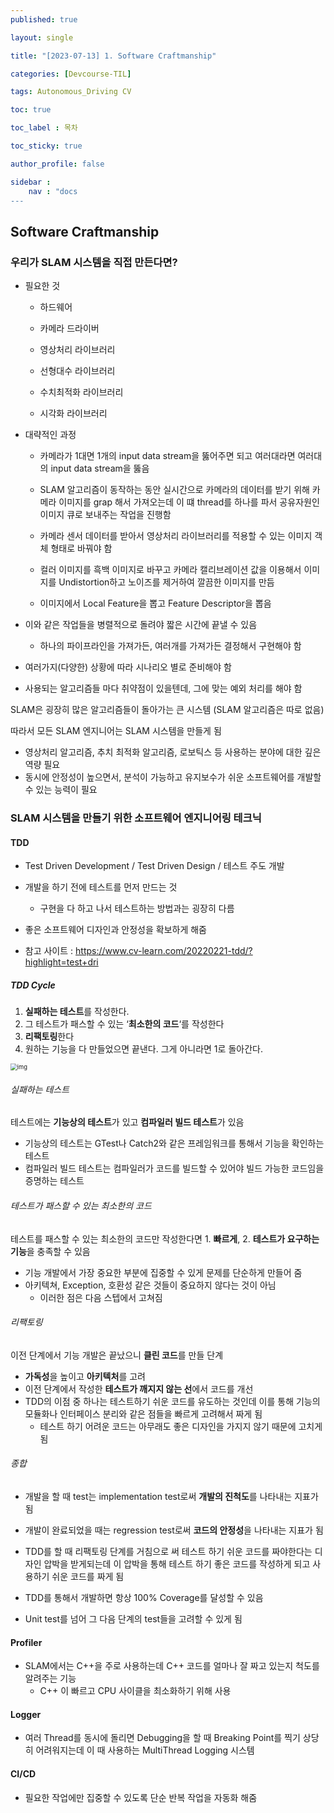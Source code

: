 ```yaml
---
published: true

layout: single

title: "[2023-07-13] 1. Software Craftmanship"

categories: [Devcourse-TIL]

tags: Autonomous_Driving CV

toc: true

toc_label : 목차

toc_sticky: true

author_profile: false

sidebar :
    nav : "docs
---
```


## Software Craftmanship



### 우리가 SLAM 시스템을 직접 만든다면?

- 필요한 것

  - 하드웨어

  - 카메라 드라이버

  - 영상처리 라이브러리

  - 선형대수 라이브러리

  - 수치최적화 라이브러리

  - 시각화 라이브러리



- 대략적인 과정

  - 카메라가 1대면 1개의 input data stream을 뚫어주면 되고 여러대라면 여러대의 input data stream을 뚫음

  - SLAM 알고리즘이 동작하는 동안 실시간으로 카메라의 데이터를 받기 위해 카메라 이미지를 grap 해서 가져오는데 이 떄 thread를 하나를 파서 공유자원인 이미지 큐로 보내주는 작업을 진행함

  - 카메라 센서 데이터를 받아서 영상처리 라이브러리를 적용할 수 있는 이미지 객체 형태로 바꿔야 함

  - 컬러 이미지를 흑백 이미지로 바꾸고 카메라 캘리브레이션 값을 이용해서 이미지를 Undistortion하고 노이즈를 제거하여 깔끔한 이미지를 만듬

  - 이미지에서 Local Feature을 뽑고 Feature Descriptor을 뽑음

- 이와 같은 작업들을 병렬적으로 돌려야 짧은 시간에 끝낼 수 있음
  - 하나의 파이프라인을 가져가든, 여러개를 가져가든 결정해서 구현해야 함 
- 여러가지(다양한) 상황에 따라 시나리오 별로 준비해야 함
- 사용되는 알고리즘들 마다 취약점이 있을텐데, 그에 맞는 예외 처리를 해야 함



SLAM은 굉장히 많은 알고리즘들이 돌아가는 큰 시스템 (SLAM 알고리즘은 따로 없음)

따라서 모든 SLAM 엔지니어는 SLAM 시스템을 만들게 됨

- 영상처리 알고리즘, 추치 최적화 알고리즘, 로보틱스 등 사용하는 분야에 대한 깊은 역량 필요
- 동시에 안정성이 높으면서, 분석이 가능하고 유지보수가 쉬운 소프트웨어를 개발할 수 있는 능력이 필요



### SLAM 시스템을 만들기 위한 소프트웨어 엔지니어링 테크닉 



#### TDD

- Test Driven Development / Test Driven Design / 테스트 주도 개발
- 개발을 하기 전에 테스트를 먼저 만드는 것
  - 구현을 다 하고 나서 테스트하는 방법과는 굉장히 다름

- 좋은 소프트웨어 디자인과 안정성을 확보하게 해줌
- 참고 사이트 : https://www.cv-learn.com/20220221-tdd/?highlight=test+dri



##### TDD Cycle

1. **실패하는 테스트**를 작성한다.
2. 그 테스트가 패스할 수 있는 ‘**최소한의 코드**‘를 작성한다
3. **리팩토링**한다
4. 원하는 기능을 다 만들었으면 끝낸다. 그게 아니라면 1로 돌아간다.

<img src="https://www.cv-learn.com/20220221-tdd/tdd.png" alt="img" style="zoom: 67%;" />



###### 실패하는 테스트

테스트에는 **기능상의 테스트**가 있고 **컴파일러 빌드 테스트**가 있음

- 기능상의 테스트는 GTest나 Catch2와 같은 프레임워크를 통해서 기능을 확인하는 테스트
- 컴파일러 빌드 테스트는 컴파일러가 코드를 빌드할 수 있어야 빌드 가능한 코드임을 증명하는 테스트



###### 테스트가 패스할 수 있는 최소한의 코드

테스트를 패스할 수 있는 최소한의 코드만 작성한다면 1. **빠르게**, 2. **테스트가 요구하는 기능**을 충족할 수 있음

- 기능 개발에서 가장 중요한 부분에 집중할 수 있게 문제를 단순하게 만들어 줌
- 아키텍쳐, Exception, 호환성 같은 것들이 중요하지 않다는 것이 아님
  - 이러한 점은 다음 스텝에서 고쳐짐



###### 리팩토링

이전 단계에서 기능 개발은 끝났으니 **클린 코드**를 만들 단계

- **가독성**을 높이고 **아키텍처**를 고려
- 이전 단계에서 작성한 **테스트가 깨지지 않는 선**에서 코드를 개선
- TDD의 이점 중 하나는 테스트하기 쉬운 코드를 유도하는 것인데 이를 통해 기능의 모듈화나 인터페이스 분리와 같은 점들을 빠르게 고려해서 짜게 됨
  - 테스트 하기 어려운 코드는 아무래도 좋은 디자인을 가지지 않기 때문에 고치게 됨



###### 종합

- 개발을 할 때 test는 implementation test로써 **개발의 진척도**를 나타내는 지표가 됨
- 개발이 완료되었을 때는 regression test로써 **코드의 안정성**을 나타내는 지표가 됨

- TDD를 할 때 리팩토링 단계를 거침으로 써 테스트 하기 쉬운 코드를 짜야한다는 디자인 압박을 받게되는데 이 압박을 통해 테스트 하기 좋은 코드를 작성하게 되고 사용하기 쉬운 코드를 짜게 됨

- TDD를 통해서 개발하면 항상 100% Coverage를 달성할 수 있음
- Unit test를 넘어 그 다음 단계의 test들을 고려할 수 있게 됨





#### Profiler

- SLAM에서는 C++을 주로 사용하는데 C++ 코드를 얼마나 잘 짜고 있는지 척도를 알려주는 기능
  - C++ 이 빠르고 CPU 사이클을 최소화하기 위해 사용



#### Logger

- 여러 Thread를 동시에 돌리면 Debugging을 할 때 Breaking Point를 찍기 상당히 어려워지는데 이 때 사용하는 MultiThread Logging 시스템



#### CI/CD

- 필요한 작업에만 집중할 수 있도록 단순 반복 작업을 자동화 해줌
